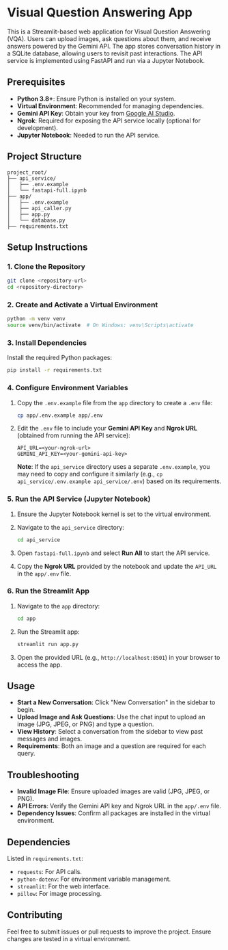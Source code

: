 # Visual Question Answering App

This is a Streamlit-based web application for Visual Question Answering (VQA). Users can upload images, ask questions about them, and receive answers powered by the Gemini API. The app stores conversation history in a SQLite database, allowing users to revisit past interactions. The API service is implemented using FastAPI and run via a Jupyter Notebook.

## Prerequisites

- **Python 3.8+**: Ensure Python is installed on your system.
- **Virtual Environment**: Recommended for managing dependencies.
- **Gemini API Key**: Obtain your key from [Google AI Studio](https://aistudio.google.com/app/apikey).
- **Ngrok**: Required for exposing the API service locally (optional for development).
- **Jupyter Notebook**: Needed to run the API service.

## Project Structure

```
project_root/
├── api_service/
│   ├── .env.example
│   └── fastapi-full.ipynb
├── app/
│   ├── .env.example
│   ├── api_caller.py
│   ├── app.py
│   └── database.py
├── requirements.txt
```

## Setup Instructions

### 1. Clone the Repository

```bash
git clone <repository-url>
cd <repository-directory>
```

### 2. Create and Activate a Virtual Environment

```bash
python -m venv venv
source venv/bin/activate  # On Windows: venv\Scripts\activate
```

### 3. Install Dependencies

Install the required Python packages:

```bash
pip install -r requirements.txt
```

### 4. Configure Environment Variables

1. Copy the `.env.example` file from the `app` directory to create a `.env` file:

   ```bash
   cp app/.env.example app/.env
   ```

2. Edit the `.env` file to include your **Gemini API Key** and **Ngrok URL** (obtained from running the API service):

   ```env
   API_URL=<your-ngrok-url>
   GEMINI_API_KEY=<your-gemini-api-key>
   ```

   **Note**: If the `api_service` directory uses a separate `.env.example`, you may need to copy and configure it similarly (e.g., `cp api_service/.env.example api_service/.env`) based on its requirements.

### 5. Run the API Service (Jupyter Notebook)

1. Ensure the Jupyter Notebook kernel is set to the virtual environment.
2. Navigate to the `api_service` directory:

   ```bash
   cd api_service
   ```

3. Open `fastapi-full.ipynb` and select **Run All** to start the API service.
4. Copy the **Ngrok URL** provided by the notebook and update the `API_URL` in the `app/.env` file.

### 6. Run the Streamlit App

1. Navigate to the `app` directory:

   ```bash
   cd app
   ```

2. Run the Streamlit app:

   ```bash
   streamlit run app.py
   ```

3. Open the provided URL (e.g., `http://localhost:8501`) in your browser to access the app.

## Usage

- **Start a New Conversation**: Click "New Conversation" in the sidebar to begin.
- **Upload Image and Ask Questions**: Use the chat input to upload an image (JPG, JPEG, or PNG) and type a question.
- **View History**: Select a conversation from the sidebar to view past messages and images.
- **Requirements**: Both an image and a question are required for each query.

## Troubleshooting

- **Invalid Image File**: Ensure uploaded images are valid (JPG, JPEG, or PNG).
- **API Errors**: Verify the Gemini API key and Ngrok URL in the `app/.env` file.
- **Dependency Issues**: Confirm all packages are installed in the virtual environment.

## Dependencies

Listed in `requirements.txt`:

- `requests`: For API calls.
- `python-dotenv`: For environment variable management.
- `streamlit`: For the web interface.
- `pillow`: For image processing.

## Contributing

Feel free to submit issues or pull requests to improve the project. Ensure changes are tested in a virtual environment.
